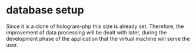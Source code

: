 # database setup

Since it is a clone of hologram-php this size is already set. Therefore, the improvement of data processing will be dealt with later, during the development phase of the application that the virtual machine will serve the user.
